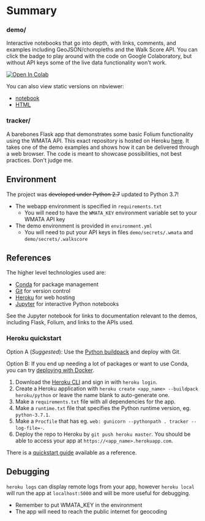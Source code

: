 # Summary

### demo/
Interactive notebooks that go into depth, with links, comments, and examples including GeoJSON/choropleths and the Walk Score API. You can click the badge to play around with the code on Google Colaboratory, but without API keys some of the live data functionality won't work.

<a href="https://colab.research.google.com/drive/14lEUPAaoI_xKydV-0M29JwBs2ArZxPXN" target="_blank"><img src="https://colab.research.google.com/assets/colab-badge.svg" alt="Open In Colab"/></a>

You can also view static versions on nbviewer:
* [notebook](https://nbviewer.jupyter.org/github/gotoariel/folium-demo/blob/master/demo/demo.ipynb)
* [HTML](https://nbviewer.jupyter.org/github/gotoariel/folium-demo/blob/master/demo/demo.html)

### tracker/
A barebones Flask app that demonstrates some basic Folium functionality using the WMATA API. This exact repository is hosted on Heroku [here](http://whorl.herokuapp.com). It takes one of the demo examples and shows how it can be delivered through a web browser. The code is meant to showcase possibilities, not best practices. Don't judge me.

## Environment

The project was ~~developed under Python 2.7~~ updated to Python 3.7!

* The webapp environment is specified in `requirements.txt`
	* You will need to have the `WMATA_KEY` environment variable set to your WMATA API key
* The demo environment is provided in `environment.yml`
	* You will need to put your API keys in files `demo/secrets/.wmata` and `demo/secrets/.walkscore`

## References

The higher level technologies used are:
* [Conda](https://conda.io/docs/) for package management
* [Git](https://git-scm.com/) for version control
* [Heroku](https://www.heroku.com) for web hosting
* [Jupyter](http://jupyter.org) for interactive Python notebooks

See the Jupyter notebook for links to documentation relevant to the demos, including Flask, Folium, and links to the APIs used.

### Heroku quickstart

Option A (*Suggested*): Use the [Python buildpack](https://github.com/heroku/heroku-buildpack-python) and deploy with Git.

Option B: If you end up needing a lot of packages or want to use Conda, you can try [deploying with Docker](https://devcenter.heroku.com/categories/deploying-with-docker).

1. Download the [Heroku CLI](https://devcenter.heroku.com/articles/heroku-cli) and sign in with `heroku login`.
1. Create a Heroku application with `heroku create <app_name> --buildpack heroku/python` or leave the name blank to auto-generate one.
1. Make a `requirements.txt` file with all dependencies for the app.
1. Make a `runtime.txt` file that specifies the Python runtime version, eg. `python-3.7.1`.
1. Make a `Procfile` that has eg. `web: gunicorn --pythonpath . tracker --log-file=-`.
1. Deploy the repo to Heroku by `git push heroku master`. You should be able to access your app at `https://<app_name>.herokuapp.com`.

There is a [quickstart guide](https://devcenter.heroku.com/articles/getting-started-with-python) available as a reference.

## Debugging

`heroku logs` can display remote logs from your app, however `heroku local` will run the app at `localhost:5000` and will be more useful for debugging.
* Remember to put WMATA_KEY in the environment
* The app will need to reach the public internet for geocoding
